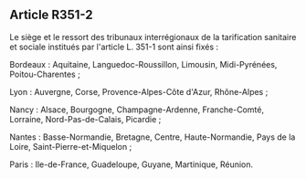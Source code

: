 ## Article R351-2

Le siège et le ressort des tribunaux interrégionaux de la tarification sanitaire et sociale institués par l'article
L. 351-1 sont ainsi fixés :

Bordeaux : Aquitaine, Languedoc-Roussillon, Limousin, Midi-Pyrénées, Poitou-Charentes ;

Lyon : Auvergne, Corse, Provence-Alpes-Côte d'Azur, Rhône-Alpes ;

Nancy : Alsace, Bourgogne, Champagne-Ardenne, Franche-Comté, Lorraine, Nord-Pas-de-Calais, Picardie ;

Nantes : Basse-Normandie, Bretagne, Centre, Haute-Normandie, Pays de la Loire, Saint-Pierre-et-Miquelon ;

Paris : Ile-de-France, Guadeloupe, Guyane, Martinique, Réunion.

